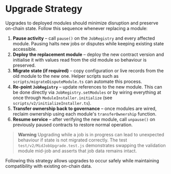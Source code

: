 # Upgrade Strategy

Upgrades to deployed modules should minimize disruption and preserve
on-chain state. Follow this sequence whenever replacing a module:

1. **Pause activity** – call `pause()` on the `JobRegistry` and every
   affected module. Pausing halts new jobs or disputes while keeping
   existing state accessible.
2. **Deploy the replacement module** – deploy the new contract version
   and initialise it with values read from the old module so behaviour is
   preserved.
3. **Migrate state (if required)** – copy configuration or live records
   from the old module to the new one. Helper scripts such as
   `scripts/migrateDisputeModule.ts` can automate this process.
4. **Re-point `JobRegistry`** – update references to the new module. This
   can be done directly via `JobRegistry.setModules` or by wiring
   everything at once through `ModuleInstaller.initialize` (see
   `scripts/v2/initializeInstaller.ts`).
5. **Transfer ownership back to governance** – once modules are wired,
   reclaim ownership using each module's `transferOwnership` function.
6. **Resume service** – after verifying the new module, call `unpause()`
   on previously paused contracts to restore normal operation.

> **Warning**
> Upgrading while a job is in progress can lead to unexpected behaviour
> if state is not migrated correctly. The test
> `test/v2/MidJobUpgrade.test.js` demonstrates swapping the validation
> module mid-job and asserts that job data remains intact.

Following this strategy allows upgrades to occur safely while maintaining
compatibility with existing on-chain data.
